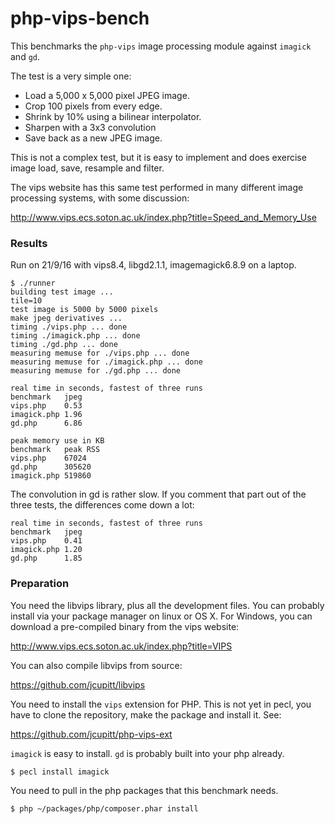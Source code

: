 # php-vips-bench

This benchmarks the `php-vips` image processing module against `imagick` and
`gd`. 

The test is a very simple one: 

* Load a 5,000 x 5,000 pixel JPEG image.
* Crop 100 pixels from every edge.
* Shrink by 10% using a bilinear interpolator.
* Sharpen with a 3x3 convolution
* Save back as a new JPEG image. 

This is not a complex test, but it is easy to implement and does exercise image
load, save, resample and filter.

The vips website has this same test performed in many different image
processing systems, with some discussion:

http://www.vips.ecs.soton.ac.uk/index.php?title=Speed_and_Memory_Use

### Results

Run on 21/9/16 with vips8.4, libgd2.1.1, imagemagick6.8.9 on a laptop.

```
$ ./runner 
building test image ...
tile=10
test image is 5000 by 5000 pixels
make jpeg derivatives ...
timing ./vips.php ... done
timing ./imagick.php ... done
timing ./gd.php ... done
measuring memuse for ./vips.php ... done
measuring memuse for ./imagick.php ... done
measuring memuse for ./gd.php ... done

real time in seconds, fastest of three runs
benchmark   jpeg
vips.php    0.53    
imagick.php 1.96    
gd.php      6.86    

peak memory use in KB
benchmark   peak RSS
vips.php    67024
gd.php      305620
imagick.php 519860
```

The convolution in gd is rather slow. If you comment that part out of the three
tests, the differences come down a lot:

```
real time in seconds, fastest of three runs
benchmark   jpeg
vips.php    0.41    
imagick.php 1.20    
gd.php      1.85    
```

### Preparation

You need the libvips library, plus all the development files. You can probably
install via your package manager on linux or OS X. For Windows, you can
download a pre-compiled binary from the vips website:

http://www.vips.ecs.soton.ac.uk/index.php?title=VIPS

You can also compile libvips from source:

https://github.com/jcupitt/libvips

You need to install the `vips` extension for PHP. This is not yet in pecl, you
have to clone the repository, make the package and install it. See:

https://github.com/jcupitt/php-vips-ext

`imagick` is easy to install. `gd` is probably built into your php already.

```
$ pecl install imagick
```

You need to pull in the php packages that this benchmark needs.

```
$ php ~/packages/php/composer.phar install
```
